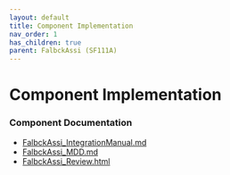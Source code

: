 ```yaml
---
layout: default
title: Component Implementation
nav_order: 1
has_children: true
parent: FalbckAssi (SF111A)
---
```

# Component Implementation
### Component Documentation

- [FalbckAssi_IntegrationManual.md](doc/FalbckAssi_IntegrationManual.md)
- [FalbckAssi_MDD.md](doc/FalbckAssi_MDD.md)
- [FalbckAssi_Review.html](doc/FalbckAssi_Review.html)

